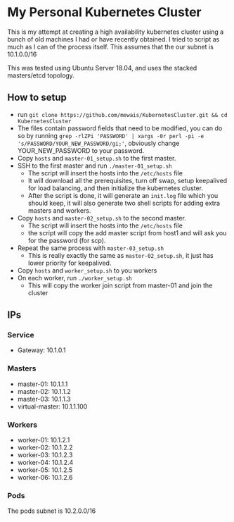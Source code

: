 # My Personal Kubernetes Cluster
This is my attempt at creating a high availability kubernetes cluster using a bunch of old machines I had or have recently obtained.
I tried to script as much as I can of the process itself. This assumes that the our subnet is 10.1.0.0/16

This was tested using Ubuntu Server 18.04, and uses the stacked masters/etcd topology.

## How to setup
- run `git clone https://github.com/mewais/KubernetesCluster.git && cd KubernetesCluster`
- The files contain password fields that need to be modified, you can do so by running `grep -rlZPi 'PASSWORD' | xargs -0r perl -pi -e 's/PASSWORD/YOUR_NEW_PASSWORD/gi;'`, obviously change YOUR_NEW_PASSWORD to your password.
- Copy `hosts` and `master-01_setup.sh` to the first master.
- SSH to the first master and run `./master-01_setup.sh`
  - The script will insert the hosts into the `/etc/hosts` file
  - It will download all the prerequisites, turn off swap, setup keepalived for load balancing, and then initialize the kubernetes cluster.
  - After the script is done, it will generate an `init.log` file which you should keep, it will also generate two shell scripts for adding extra masters and workers.
- Copy `hosts` and `master-02_setup.sh` to the second master.
  - The script will insert the hosts into the `/etc/hosts` file
  - the script will copy the add master script from host1 and will ask you for the password (for scp).
- Repeat the same process with `master-03_setup.sh`
  - This is really exactly the same as `master-02_setup.sh`, it just has lower priority for keepalived.
- Copy `hosts` and `worker_setup.sh` to you workers
- On each worker, run `./worker_setup.sh`
  - This will copy the worker join script from master-01 and join the cluster

## IPs
### Service
- Gateway: 10.1.0.1

### Masters
- master-01: 10.1.1.1
- master-02: 10.1.1.2
- master-03: 10.1.1.3
- virtual-master: 10.1.1.100

### Workers
- worker-01: 10.1.2.1
- worker-02: 10.1.2.2
- worker-03: 10.1.2.3
- worker-04: 10.1.2.4
- worker-05: 10.1.2.5
- worker-06: 10.1.2.6

### Pods
The pods subnet is 10.2.0.0/16
